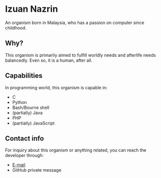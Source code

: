 # Izuan Nazrin
An organism born in Malaysia, who has a passion on
computer since childhood.

## Why?
This organism is primarily aimed to fulfill worldly
needs and afterlife needs balancedly. Even so, it
is a human, after all.

## Capabilities
In programming world, this organism is capable in:
- C
- Python
- Bash/Bourne shell
- (partially) Java
- PHP
- (partially) JavaScript

## Contact info
For inquiry about this organism or anything related,
you can reach the developer through:
- [E-mail](mailto:zerro.tur@gmail.com)
- GitHub private message

